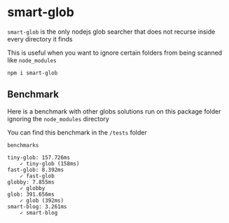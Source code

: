 # smart-glob

`smart-glob` is the only nodejs glob searcher that does not recurse inside every directory it finds

This is useful when you want to ignore certain folders from being scanned like `node_modules`

```
npm i smart-glob
```

## Benchmark

Here is a benchmark with other globs solutions run on this package folder ignoring the `node_modules` directory

You can find this benchmark in the `/tests` folder

```
benchmarks

tiny-glob: 157.726ms
    ✓ tiny-glob (158ms)
fast-glob: 8.392ms
    ✓ fast-glob
globby: 7.855ms
    ✓ globby
glob: 391.656ms
    ✓ glob (392ms)
smart-blog: 3.261ms
    ✓ smart-blog
```
